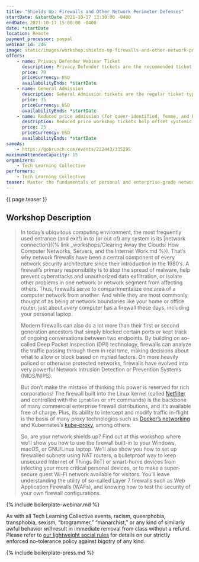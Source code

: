```yaml
---
title: "Shields Up: Firewalls and Other Network Perimeter Defenses"
startDate: &startDate 2021-10-17 13:30:00 -0400
endDate: 2021-10-17 15:00:00 -0400
date: *startDate
location: Remote
payment_processor: paypal
webinar_id: 246
image: static/images/workshop.shields-up-firewalls-and-other-network-perimeter-defenses.rectangle.jpg
offers:
    - name: Privacy Defender Webinar Ticket
      description: Privacy Defender tickets are the recommended ticket type for those who can afford to help fund the digital security and online privacy advocacy communities with their financial resources, are attending the workshop with the support of their employers or other backers, or have other resources available to them. Purchasing tickets at this level makes it possible for us to offer reduced price tickets to those in need.
      price: 70
      priceCurrency: USD
      availabilityEnds: *startDate
    - name: General Admission
      description: General Admission tickets are the regular ticket type intended for members of the general public.
      price: 35
      priceCurrency: USD
      availabilityEnds: *startDate
    - name: Reduced price admission (for queer-identified, femme, and BIPOC people)
      description: Reduced price workshop tickets help offset systemic biases prevalent in society and in the technology sector especially.
      price: 25
      priceCurrency: USD
      availabilityEnds: *startDate
sameAs:
    - https://gobrunch.com/events/222443/335295
maximumAttendeeCapacity: 15
organizers:
    - Tech Learning Collective
performers:
    - Tech Learning Collective
teaser: Master the fundamentals of personal and enterprise-grade network firewalls in this hands-on workshop about network perimeter security. By learning to use the macOS, Windows, BSD, and Linux firewalls (including command-line utilities like `iptables`, `nft`, and `pfctl`), you can protect your devices even on untrustworthy or hostile networks, like public Wi-Fi. Intended for all audiences, you'll gain experience with both beginner-friendly and advanced tools including dedicated firewall distributions (like pfSense and IPFire) as you get an introduction to a wide range of NetSec scenarios. We'll also cover the important security properties of NAT routers, how deep packet inspection (DPI) works, and get you started with industry-standard Network Intrusion Detection/Prevention Systems (NIDS/NIPS) like Snort and Suricata.
---
```


{{ page.teaser }}

## Workshop Description

> In today&rsquo;s ubiquitous computing environment, the most frequently used entrance (and exit!) in to (or out of) any system is its [network connection]({% link _workshops/Clearing Away the Clouds: How Computer Networks, Servers, and the Internet Work.md %}). That&rsquo;s why network firewalls have been a central component of every network security architecture since their introduction in the 1980&rsquo;s. A firewall&rsquo;s primary responsibility is to stop the spread of malware, help prevent cyberattacks and unauthorized data exfiltration, or isolate other problems in one network or network segment from affecting others. Thus, firewalls serve to compartmentalize one area of a computer network from another. And while they are most commonly thought of as being at network boundaries like your home or office router, just about *every* computer has a firewall these days, including your personal laptop.
>
> Modern firewalls can also do a lot more than their first or second generation ancestors that simply blocked certain ports or kept track of ongoing conversations between two endpoints. By building on so-called Deep Packet Inspection (DPI) technology, firewalls can analyze the traffic passing through them in real time, making decisions about what to allow or block based on myriad factors. On more heavily policed or otherwise protected networks, firewalls have evolved into very powerful Network Intrusion Detection or Prevention Systems (NIDS/NIPS).
>
> But don&rsquo;t make the mistake of thinking this power is reserved for rich corporations! The firewall built into the Linux kernel (called [Netfilter](https://www.netfilter.org/) and controlled with the `iptables` or `nft` commands) is the backbone of many commercial enterprise firewall distributions, and it&rsquo;s available free of charge. Plus, its ability to intercept and modify traffic in-flight is the basis of many proxy technologies such as [Docker&rsquo;s networking](https://docs.docker.com/network/) and Kubernetes&rsquo;s [kube-proxy](https://kubernetes.io/docs/reference/command-line-tools-reference/kube-proxy/), among others.
>
> So, are your network shields up? Find out at this workshop where we&rsquo;ll show you how to use the firewall built-in to your Windows, macOS, or GNU/Linux laptop. We&rsquo;ll also show you how to set up firewalled subnets using NAT routers, a bulletproof way to keep unsecured Internet of Things (IoT) or smart-home devices from infecting your more critical personal devices, or to make a super-secure guest Wi-Fi network available for visitors. You&rsquo;ll leave understanding the utility of so-called Layer 7 firewalls such as Web Application Firewalls (WAFs), and knowing how to test the security of your own firewall configurations.

{% include boilerplate-webinar.md %}

As with all Tech Learning Collective events, racism, queerphobia, transphobia, sexism, &ldquo;brogrammer,&rdquo; &ldquo;manarchist,&rdquo; or any kind of similarly awful behavior *will* result in immediate removal from class without a refund. Please refer to [our lightweight social rules](https://github.com/AnarchoTechNYC/meta/wiki/Social-rules) for details on our strictly enforced no-tolerance policy against bigotry of any kind.

{% include boilerplate-press.md %}
